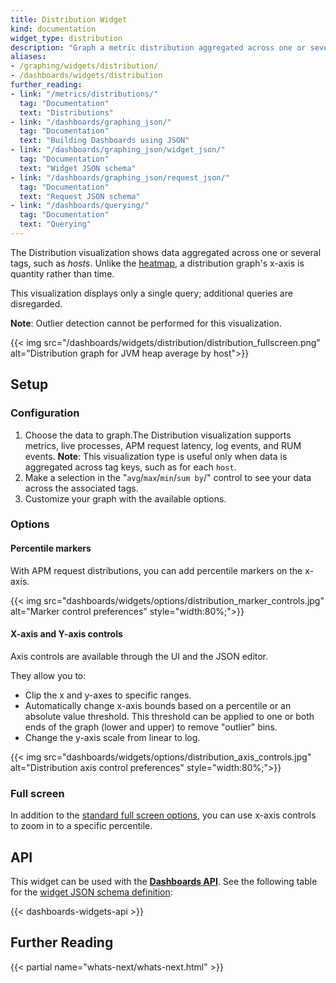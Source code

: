 ```yaml
---
title: Distribution Widget
kind: documentation
widget_type: distribution
description: "Graph a metric distribution aggregated across one or several tags."
aliases:
- /graphing/widgets/distribution/
- /dashboards/widgets/distribution
further_reading:
- link: "/metrics/distributions/"
  tag: "Documentation"
  text: "Distributions"
- link: "/dashboards/graphing_json/"
  tag: "Documentation"
  text: "Building Dashboards using JSON"
- link: "/dashboards/graphing_json/widget_json/"
  tag: "Documentation"
  text: "Widget JSON schema"
- link: "/dashboards/graphing_json/request_json/"
  tag: "Documentation"
  text: "Request JSON schema"
- link: "/dashboards/querying/"
  tag: "Documentation"
  text: "Querying"
---
```


The Distribution visualization shows data aggregated across one or several tags, such as *hosts*. Unlike the [heatmap][1], a distribution graph's x-axis is quantity rather than time.

This visualization displays only a single query; additional queries are disregarded.

**Note**: Outlier detection cannot be performed for this visualization.

{{< img src="/dashboards/widgets/distribution/distribution_fullscreen.png" alt="Distribution graph for JVM heap average by host">}}

## Setup

### Configuration

1. Choose the data to graph.The Distribution visualization supports metrics, live processes, APM request latency, log events, and RUM events.
**Note**: This visualization type is useful only when data is aggregated across tag keys, such as for each `host`.
1. Make a selection in the "`avg`/`max`/`min`/`sum by`/" control to see your data across the associated tags.
1. Customize your graph with the available options.

### Options

#### Percentile markers

With APM request distributions, you can add percentile markers on the x-axis.

{{< img src="dashboards/widgets/options/distribution_marker_controls.jpg" alt="Marker control preferences" style="width:80%;">}}

#### X-axis and Y-axis controls

Axis controls are available through the UI and the JSON editor.

They allow you to:

* Clip the x and y-axes to specific ranges.
* Automatically change x-axis bounds based on a percentile or an absolute value threshold. This threshold can be applied to one or both ends of the graph (lower and upper) to remove "outlier" bins.
* Change the y-axis scale from linear to log.

{{< img src="dashboards/widgets/options/distribution_axis_controls.jpg" alt="Distribution axis control preferences" style="width:80%;">}}

### Full screen

In addition to the [standard full screen options][2], you can use x-axis controls to zoom in to a specific percentile.

## API

This widget can be used with the **[Dashboards API][3]**. See the following table for the [widget JSON schema definition][4]:

{{< dashboards-widgets-api >}}

## Further Reading

{{< partial name="whats-next/whats-next.html" >}}

[1]: /dashboards/widgets/graphs/heatmap/
[2]: /dashboards/widgets/#full-screen
[3]: /api/latest/dashboards/
[4]: /dashboards/graphing_json/widget_json/
